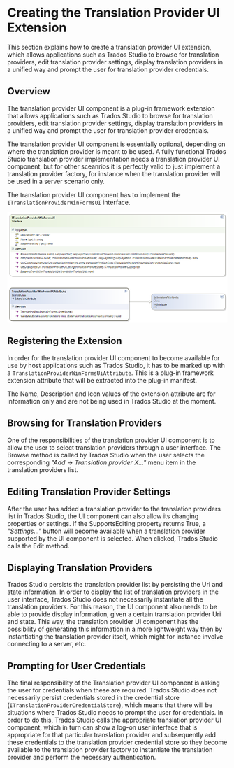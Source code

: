 Creating the Translation Provider UI Extension
=====
This section explains how to create a translation provider UI extension, which allows applications such as Trados Studio to browse for translation providers, edit translation provider settings, display translation providers in a unified way and prompt the user for translation provider credentials.

Overview
----
The translation provider UI component is a plug-in framework extension that allows applications such as Trados Studio to browse for translation providers, edit translation provider settings, display translation providers in a unified way and prompt the user for translation provider credentials.

The translation provider UI component is essentially optional, depending on where the translation provider is meant to be used. A fully functional Trados Studio translation provider implementation needs a translation provider UI component, but for other sceanrios it is perfectly valid to just implement a translation provider factory, for instance when the translation provider will be used in a server scenario only.

The translation provider UI component has to implement the `ITranslationProviderWinFormsUI` interface.


<img style="display:block; " src="images/TranslationProviderWinFormsUI.png"/>

Registering the Extension
---
In order for the translation provider UI component to become available for use by host applications such as Trados Studio, it has to be marked up with a `TranslationProviderWinFormsUiAttribute`. This is a plug-in framework extension attribute that will be extracted into the plug-in manifest.

The Name, Description and Icon values of the extension attribute are for information only and are not being used in Trados Studio at the moment.

Browsing for Translation Providers
----
One of the responsibilities of the translation provider UI component is to allow the user to select translation providers through a user interface. The Browse method is called by Trados Studio when the user selects the corresponding *"Add -> Translation provider X..."* menu item in the translation providers list.

Editing Translation Provider Settings
----
After the user has added a translation provider to the translation providers list in Trados Studio, the UI component can also allow its changing properties or settings. If the SupportsEditing property returns True, a *"Settings..."* button will become available when a translation provider supported by the UI component is selected. When clicked, Trados Studio calls the Edit method.

Displaying Translation Providers
----
Trados Studio persists the translation provider list by persisting the Uri and state information. In order to display the list of translation providers in the user interface, Trados Studio does not necessarily instantiate all the translation providers. For this reason, the UI component also needs to be able to provide display information, given a certain translation provider Uri and state. This way, the translation provider UI component has the possibility of generating this information in a more lightweight way then by instantiating the translation provider itself, which might for instance involve connecting to a server, etc.

Prompting for User Credentials
-----
The final responsibility of the Translation provider UI component is asking the user for credentials when these are required. Trados Studio does not necessarily persist credentials stored in the credential store (`ITranslationProviderCredentialStore`), which means that there will be situations where Trados Studio needs to prompt the user for credentials. In order to do this,  Trados Studio calls the appropriate translation provider UI component, which in turn can show a log-on user interface that is appropriate for that particular translation provider and subsequently add these credentials to the translation provider credential store so they become available to the translation provider factory to instantiate the translation provider and perform the necessary authentication.